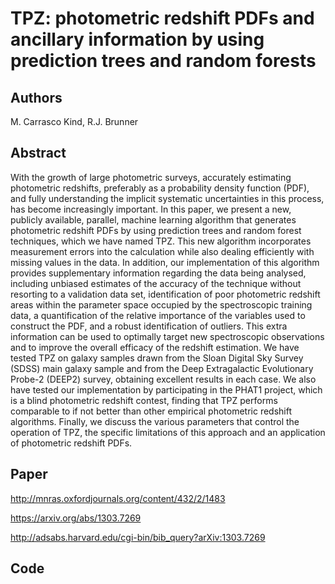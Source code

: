 # TPZ: photometric redshift PDFs and ancillary information by using prediction trees and random forests

## Authors

M. Carrasco Kind, R.J. Brunner

## Abstract
With the growth of large photometric surveys, accurately estimating photometric redshifts, preferably as a probability density function (PDF), and fully understanding the implicit systematic uncertainties in this process, has become increasingly important. In this paper, we present a new, publicly available, parallel, machine learning algorithm that generates photometric redshift PDFs by using prediction trees and random forest techniques, which we have named TPZ. This new algorithm incorporates measurement errors into the calculation while also dealing efficiently with missing values in the data. In addition, our implementation of this algorithm provides supplementary information regarding the data being analysed, including unbiased estimates of the accuracy of the technique without resorting to a validation data set, identification of poor photometric redshift areas within the parameter space occupied by the spectroscopic training data, a quantification of the relative importance of the variables used to construct the PDF, and a robust identification of outliers. This extra information can be used to optimally target new spectroscopic observations and to improve the overall efficacy of the redshift estimation. We have tested TPZ on galaxy samples drawn from the Sloan Digital Sky Survey (SDSS) main galaxy sample and from the Deep Extragalactic Evolutionary Probe-2 (DEEP2) survey, obtaining excellent results in each case. We also have tested our implementation by participating in the PHAT1 project, which is a blind photometric redshift contest, finding that TPZ performs comparable to if not better than other empirical photometric redshift algorithms. Finally, we discuss the various parameters that control the operation of TPZ, the specific limitations of this approach and an application of photometric redshift PDFs.


## Paper
http://mnras.oxfordjournals.org/content/432/2/1483

https://arxiv.org/abs/1303.7269

http://adsabs.harvard.edu/cgi-bin/bib_query?arXiv:1303.7269

## Code
